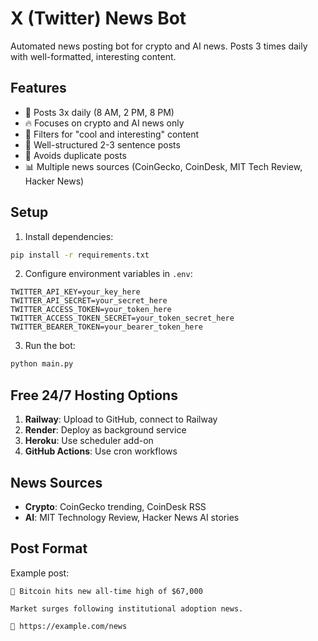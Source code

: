 # X (Twitter) News Bot

Automated news posting bot for crypto and AI news. Posts 3 times daily with well-formatted, interesting content.

## Features

- 🚀 Posts 3x daily (8 AM, 2 PM, 8 PM)
- 🔥 Focuses on crypto and AI news only
- 💎 Filters for "cool and interesting" content
- 📝 Well-structured 2-3 sentence posts
- 🔄 Avoids duplicate posts
- 📊 Multiple news sources (CoinGecko, CoinDesk, MIT Tech Review, Hacker News)

## Setup

1. Install dependencies:
```bash
pip install -r requirements.txt
```

2. Configure environment variables in `.env`:
```
TWITTER_API_KEY=your_key_here
TWITTER_API_SECRET=your_secret_here
TWITTER_ACCESS_TOKEN=your_token_here
TWITTER_ACCESS_TOKEN_SECRET=your_token_secret_here
TWITTER_BEARER_TOKEN=your_bearer_token_here
```

3. Run the bot:
```bash
python main.py
```

## Free 24/7 Hosting Options

1. **Railway**: Upload to GitHub, connect to Railway
2. **Render**: Deploy as background service
3. **Heroku**: Use scheduler add-on
4. **GitHub Actions**: Use cron workflows

## News Sources

- **Crypto**: CoinGecko trending, CoinDesk RSS
- **AI**: MIT Technology Review, Hacker News AI stories

## Post Format

Example post:
```
🚀 Bitcoin hits new all-time high of $67,000

Market surges following institutional adoption news.

🔗 https://example.com/news
```